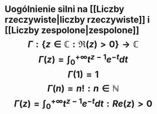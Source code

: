 # Uogólnienie silni na [[Liczby rzeczywiste|liczby rzeczywiste]] i [[Liczby zespolone|zespolone]] $$\Gamma:\{z \in \mathbb{C}:\Re(z)>0\}\rightarrow \mathbb{C}$$ $$\Gamma(z)=\int_{0}^{+\infty}t^{z-1}e^{-t}dt$$ $$\Gamma(1)=1$$ $$\Gamma(n)=n! : n\in\mathbb{N}$$ $$\Gamma(z)=\int_{0}^{+\infty}t^{z-1}e^{-t}dt : Re(z)>0$$